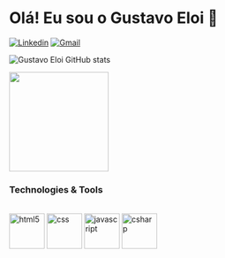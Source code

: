 # Olá! Eu sou o Gustavo Eloi 👋

[![Linkedin](https://img.shields.io/badge/LinkedIn-0077B5?style=for-the-badge&logo=linkedin&logoColor=white)](https://www.linkedin.com/in/gustavooeloi/) [![Gmail](https://img.shields.io/badge/Gmail-D14836?style=for-the-badge&logo=gmail&logoColor=white)](mailto:gustavooeloi@gmail.com)

![Gustavo Eloi GitHub stats](https://github-readme-stats.vercel.app/api?username=gustavoeloi&show_icons=true&theme=tokyonight)

<img height="180em" src="https://github-readme-stats.vercel.app/api/top-langs/?username=gustavoeloi&layout=compact&langs_count=7&theme=algolia"/>

### Technologies & Tools 

<div style="display: inline-block"> <br>
  <img align="center" alt="html5" src="https://cdn.jsdelivr.net/gh/devicons/devicon/icons/html5/html5-original.svg" width="64px">
  <img align="center" alt="css" src="https://cdn.jsdelivr.net/gh/devicons/devicon/icons/css3/css3-original.svg" width="64px">
  <img align="center" alt="javascript" src="https://cdn.jsdelivr.net/gh/devicons/devicon/icons/javascript/javascript-original.svg" width="64px">
  <img align="center" alt="csharp" src="https://cdn.jsdelivr.net/gh/devicons/devicon/icons/java/java-original.svg" width="64px">
</div> <br> <br>


